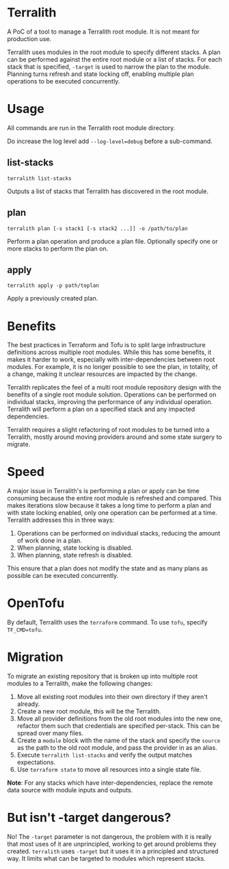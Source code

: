 # Terralith

A PoC of a tool to manage a Terralith root module.  It is not meant for production use.

Terralith uses modules in the root module to specify different stacks.  A plan can be performed against the entire root module or a list of stacks.  For each stack that is specified, `-target` is used to narrow the plan to the module.  Planning turns refresh and state locking off, enabling multiple plan operations to be executed concurrently.

# Usage

All commands are run in the Terralith root module directory.

Do increase the log level add `--log-level=debug` before a sub-command.

## list-stacks

`terralith list-stacks`

Outputs a list of stacks that Terralith has discovered in the root module.

## plan

`terralith plan [-s stack1 [-s stack2 ...]] -o /path/to/plan`

Perform a plan operation and produce a plan file.  Optionally specify one or more stacks to perform the plan on.

## apply

`terralith apply -p path/toplan`

Apply a previously created plan.

# Benefits

The best practices in Terraform and Tofu is to split large infrastructure definitions across multiple root modules.  While this has some benefits, it makes it harder to work, especially with inter-dependencies between root modules.  For example, it is no longer possible to see the plan, in totality, of a change, making it unclear resources are impacted by the change.

Terralith replicates the feel of a multi root module repository design with the benefits of a single root module solution.  Operations can be performed on individual stacks, improving the performance of any individual operation.  Terralith will perform a plan on a specified stack and any impacted dependencies.

Terralith requires a slight refactoring of root modules to be turned into a Terralith, mostly around moving providers around and some state surgery to migrate.

# Speed

A major issue in Terralith's is performing a plan or apply can be time consuming because the entire root module is refreshed and compared.  This makes iterations slow because it takes a long time to perform a plan and with state locking enabled, only one operation can be performed at a time.  Terralith addresses this in three ways:

1. Operations can be performed on individual stacks, reducing the amount of work done in a plan.
2. When planning, state locking is disabled.
3. When planning, state refresh is disabled.

This ensure that a plan does not modify the state and as many plans as possible can be executed concurrently.

# OpenTofu

By default, Terralith uses the `terraform` command.  To use `tofu`, specify `TF_CMD=tofu`.

# Migration

To migrate an existing repository that is broken up into multiple root modules to a Terralith, make the following changes:

1. Move all existing root modules into their own directory if they aren't already.
2. Create a new root module, this will be the Terralith.
3. Move all provider definitions from the old root modules into the new one, refactor them such that credentials are specified per-stack.  This can be spread over many files.
4. Create a `module` block with the name of the stack and specify the `source` as the path to the old root module, and pass the provider in as an alias.
5. Execute `terralith list-stacks` and verify the output matches expectations.
6. Use `terraform state` to move all resources into a single state file.

**Note**: For any stacks which have inter-dependencies, replace the remote data source with module inputs and outputs.

# But isn't -target dangerous?

No!  The `-target` parameter is not dangerous, the problem with it is really that most uses of it are unprincipled, working to get around problems they created.  `terralith` uses `-target` but it uses it in a principled and structured way.  It limits what can be targeted to modules which represent stacks.
